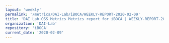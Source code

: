 ```yaml
---
layout: 'weekly'
permalink: '/metrics/DAI-Lab/iBOCA/WEEKLY-REPORT-2020-02-09'
title: 'DAI Lab OSS Metrics Metrics report for iBOCA | WEEKLY-REPORT-2020-02-09'
organization: 'DAI-Lab'
repository: 'iBOCA'
current_date: '2020-02-09'
---
```

